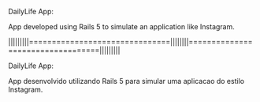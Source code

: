 DailyLife App:

App developed using Rails 5 to simulate an application like Instagram. 

|||||||||===============================||||||||==================================|||||||||

DailyLife App:

App desenvolvido utilizando Rails 5 para simular uma aplicacao do estilo Instagram.